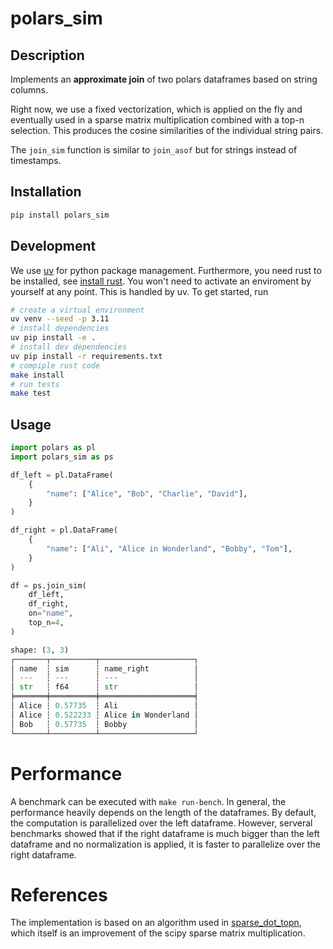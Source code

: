 # polars_sim

## Description

Implements an **approximate join** of two polars dataframes based on string columns.


Right now, we use a fixed vectorization, which is applied on the fly and eventually
used in a sparse matrix multiplication combined with a top-n selection. This produces
the cosine similarities of the individual string pairs.

The `join_sim` function is similar to `join_asof` but for strings instead of timestamps.

## Installation

```bash
pip install polars_sim
```

## Development

We use [uv](https://docs.astral.sh/uv/) for python package management. Furthermore, you need rust to be installed, see [install rust](https://www.rust-lang.org/tools/install). You won't need to activate an enviroment by yourself at any point. This is handled by uv. To get started, run
```bash
# create a virtual environment
uv venv --seed -p 3.11
# install dependencies
uv pip install -e .
# install dev dependencies
uv pip install -r requirements.txt
# compiple rust code
make install 
# run tests
make test
```

## Usage

```python
import polars as pl
import polars_sim as ps

df_left = pl.DataFrame(
    {
        "name": ["Alice", "Bob", "Charlie", "David"],
    }
)

df_right = pl.DataFrame(
    {
        "name": ["Ali", "Alice in Wonderland", "Bobby", "Tom"],
    }
)

df = ps.join_sim(
    df_left,
    df_right,
    on="name",
    top_n=4,
)

shape: (3, 3)
┌───────┬──────────┬─────────────────────┐
│ name  ┆ sim      ┆ name_right          │
│ ---   ┆ ---      ┆ ---                 │
│ str   ┆ f64      ┆ str                 │
╞═══════╪══════════╪═════════════════════╡
│ Alice ┆ 0.57735  ┆ Ali                 │
│ Alice ┆ 0.522233 ┆ Alice in Wonderland │
│ Bob   ┆ 0.57735  ┆ Bobby               │
└───────┴──────────┴─────────────────────┘
```

# Performance

A benchmark can be executed with `make run-bench`. 
In general, the performance heavily depends on the length of the dataframes.
By default, the computation is parallelized over the left dataframe. However, serveral benchmarks 
showed that if the right dataframe is much bigger than the left dataframe and no normalization is applied, it is faster to parallelize over the right dataframe.

# References

The implementation is based on an algorithm used in [sparse_dot_topn](https://github.com/ing-bank/sparse_dot_topn), which itself is an improvement of the scipy sparse matrix multiplication.
